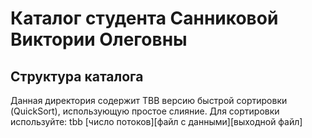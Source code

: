 # Каталог студента Санниковой Виктории Олеговны

## Структура каталога

Данная директория содержит TBB версию быстрой сортировки (QuickSort), использующую простое слияние. Для сортировки используйте: 
tbb [число потоков][файл с данными][выходной файл]